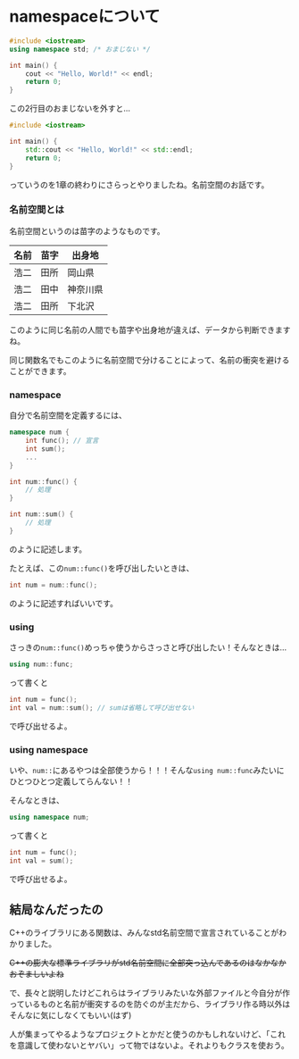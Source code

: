 # namespaceについて
```c++
#include <iostream>
using namespace std; /* おまじない */

int main() {
    cout << "Hello, World!" << endl;
    return 0;
}
```
この2行目のおまじないを外すと…

```c++
#include <iostream>

int main() {
    std::cout << "Hello, World!" << std::endl;
    return 0;
}
```
っていうのを1章の終わりにさらっとやりましたね。名前空間のお話です。

### 名前空間とは

名前空間というのは苗字のようなものです。

名前 | 苗字 | 出身地
--- | --- | ---
浩二 | 田所 | 岡山県
浩二 | 田中 | 神奈川県
浩二 | 田所 | 下北沢

このように同じ名前の人間でも苗字や出身地が違えば、データから判断できますね。

同じ関数名でもこのように名前空間で分けることによって、名前の衝突を避けることができます。

### namespace

自分で名前空間を定義するには、

```c++
namespace num {
    int func(); // 宣言
    int sum();
    ...
}

int num::func() {
    // 処理
}

int num::sum() {
    // 処理
}
```

のように記述します。

たとえば、この`num::func()`を呼び出したいときは、

```c++
int num = num::func();
```
のように記述すればいいです。

### using
さっきの`num::func()`めっちゃ使うからさっさと呼び出したい！そんなときは…
```c++
using num::func;
```
って書くと

```c++
int num = func();
int val = num::sum(); // sumは省略して呼び出せない
```
で呼び出せるよ。

### using namespace
いや、`num::`にあるやつは全部使うから！！！そんな`using num::func`みたいにひとつひとつ定義してらんない！！

そんなときは、

```c++
using namespace num;
```
って書くと

```c++
int num = func();
int val = sum();
```
で呼び出せるよ。

## 結局なんだったの
C++のライブラリにある関数は、みんなstd名前空間で宣言されていることがわかりました。

~~C++の膨大な標準ライブラリがstd名前空間に全部突っ込んであるのはなかなかおぞましいよね~~

で、長々と説明したけどこれらはライブラリみたいな外部ファイルと今自分が作っているものと名前が衝突するのを防ぐのが主だから、ライブラリ作る時以外はそんなに気にしなくてもいい(はず)

人が集まってやるようなプロジェクトとかだと使うのかもしれないけど、「これを意識して使わないとヤバい」って物ではないよ。それよりもクラスを使おう。
